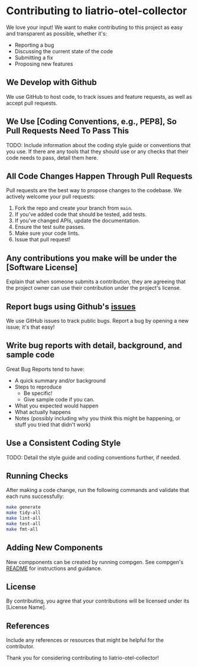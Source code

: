 # Contributing to liatrio-otel-collector

We love your input! We want to make contributing to this project as easy and transparent as possible, whether it's:

- Reporting a bug
- Discussing the current state of the code
- Submitting a fix
- Proposing new features

## We Develop with Github

We use GitHub to host code, to track issues and feature requests, as well as accept pull requests.

## We Use [Coding Conventions, e.g., PEP8], So Pull Requests Need To Pass This

TODO: Include information about the coding style guide or conventions that you use. If there are any tools that they should use or any checks that their code needs to pass, detail them here.

## All Code Changes Happen Through Pull Requests

Pull requests are the best way to propose changes to the codebase. We actively welcome your pull requests:

1. Fork the repo and create your branch from `main`.
2. If you've added code that should be tested, add tests.
3. If you've changed APIs, update the documentation.
4. Ensure the test suite passes.
5. Make sure your code lints.
6. Issue that pull request!

## Any contributions you make will be under the [Software License]

Explain that when someone submits a contribution, they are agreeing that the project owner can use their contribution under the project's license.

## Report bugs using Github's [issues](https://github.com/liatrio/liatrio-otel-collector/issues)

We use GitHub issues to track public bugs. Report a bug by opening a new issue; it's that easy!

## Write bug reports with detail, background, and sample code

Great Bug Reports tend to have:

- A quick summary and/or background
- Steps to reproduce
  - Be specific!
  - Give sample code if you can.
- What you expected would happen
- What actually happens
- Notes (possibly including why you think this might be happening, or stuff you tried that didn't work)

## Use a Consistent Coding Style

TODO: Detail the style guide and coding conventions further, if needed.

## Running Checks

After making a code change, run the following commands and validate that each runs successfully:

```sh
make generate
make tidy-all
make lint-all
make test-all
make fmt-all
```

## Adding New Components

New compponents can be created by running compgen. See compgen's [README](./cmd/compgen/READEME.md) for instructions and guidance.

## License

By contributing, you agree that your contributions will be licensed under its [License Name].

## References

Include any references or resources that might be helpful for the contributor.

Thank you for considering contributing to liatrio-otel-collector!

